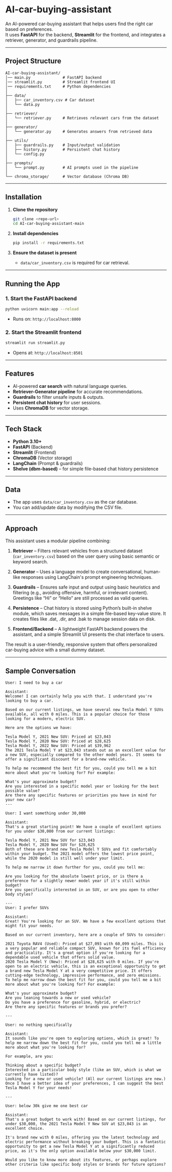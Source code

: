 # AI-car-buying-assistant

An AI-powered car-buying assistant that helps users find the right car based on preferences.  
It uses **FastAPI** for the backend, **Streamlit** for the frontend, and integrates a retriever, generator, and guardrails pipeline.

---

## Project Structure

```
AI-car-buying-assistant/
│── main.py              # FastAPI backend
│── streamlit.py         # Streamlit frontend UI
│── requirements.txt     # Python dependencies
│
├── data/
│   ├── car_inventory.csv # Car dataset
│   └── data.py
│
├── retriever/
│   └── retriever.py     # Retrieves relevant cars from the dataset
│
├── generator/
│   └── generator.py     # Generates answers from retrieved data
│
├── utils/
│   ├── guardrails.py    # Input/output validation
│   ├── history.py       # Persistent chat history
│   └── config.py
│
├── prompts/
│   └── prompt.py        # AI prompts used in the pipeline
│
└── chroma_storage/      # Vector database (Chroma DB)
```

---

## Installation

1. **Clone the repository**  
   ```bash
   git clone <repo-url>
   cd AI-car-buying-assistant-main
   ```

2. **Install dependencies**  
   ```bash
   pip install -r requirements.txt
   ```

3. **Ensure the dataset is present**  
   - `data/car_inventory.csv` is required for car retrieval.

---

## Running the App

### 1. Start the FastAPI backend
```bash
python uvicorn main:app --reload
```
- Runs on: `http://localhost:8000`

### 2️. Start the Streamlit frontend
```bash
streamlit run streamlit.py
```
- Opens at: `http://localhost:8501`

---

## Features
- AI-powered **car search** with natural language queries.
- **Retriever-Generator pipeline** for accurate recommendations.
- **Guardrails** to filter unsafe inputs & outputs.
- **Persistent chat history** for user sessions.
- Uses **ChromaDB** for vector storage.

---

## Tech Stack
- **Python 3.10+**
- **FastAPI** (Backend)
- **Streamlit** (Frontend)
- **ChromaDB** (Vector storage)
- **LangChain** (Prompt & guardrails)
- **Shelve (dbm-based)** – for simple file-based chat history persistence



---

## Data
- The app uses `data/car_inventory.csv` as the car database.
- You can add/update data by modifying the CSV file.

---

## Approach

This assistant uses a modular pipeline combining:

1. **Retriever** – Filters relevant vehicles from a structured dataset (`car_inventory.csv`) based on the user query using basic semantic or keyword search.

2. **Generator** – Uses a language model to create conversational, human-like responses using LangChain's prompt engineering techniques.

3. **Guardrails** – Ensures safe input and output using basic heuristics and filtering (e.g., avoiding offensive, harmful, or irrelevant content). Greetings like “Hi” or “Hello” are still processed as valid queries.

4. **Persistence** – Chat history is stored using Python’s built-in shelve module, which saves messages in a simple file-based key-value store. It creates files like .dat, .dir, and .bak to manage session data on disk.

5. **Frontend/Backend** – A lightweight FastAPI backend powers the assistant, and a simple Streamlit UI presents the chat interface to users.

The result is a user-friendly, responsive system that offers personalized car-buying advice with a small dummy dataset.

---

## Sample Conversation

```text
User: I need to buy a car

Assistant: 
Welcome! I can certainly help you with that. I understand you're looking to buy a car.

Based on our current listings, we have several new Tesla Model Y SUVs available, all with 0 miles. This is a popular choice for those looking for a modern, electric SUV.

Here are the options we have:

Tesla Model Y, 2021 New SUV: Priced at $23,043
Tesla Model Y, 2020 New SUV: Priced at $28,625
Tesla Model Y, 2022 New SUV: Priced at $39,962
The 2021 Tesla Model Y at $23,043 stands out as an excellent value for a new SUV, especially compared to the other model years. It seems to offer a significant discount for a brand-new vehicle.

To help me recommend the best fit for you, could you tell me a bit more about what you're looking for? For example:

What's your approximate budget?
Are you interested in a specific model year or looking for the best possible value?
Are there any specific features or priorities you have in mind for your new car?
---

User: I want something under 30,000

Assistant: 
That's a great starting point! We have a couple of excellent options for you under $30,000 from our current listings:

Tesla Model Y, 2021 New SUV for $23,043
Tesla Model Y, 2020 New SUV for $28,625
Both of these are brand new Tesla Model Y SUVs and fit comfortably within your budget. The 2021 model offers the lowest price point, while the 2020 model is still well under your limit.

To help me narrow it down further for you, could you tell me:

Are you looking for the absolute lowest price, or is there a preference for a slightly newer model year if it's still within budget?
Are you specifically interested in an SUV, or are you open to other body styles?

---
User: I prefer SUVs

Assistant: 
Great! You're looking for an SUV. We have a few excellent options that might fit your needs.

Based on our current inventory, here are a couple of SUVs to consider:

2021 Toyota RAV4 (Used): Priced at $27,093 with 60,099 miles. This is a very popular and reliable compact SUV, known for its fuel efficiency and practicality. It's a great option if you're looking for a dependable used vehicle that offers solid value.
2020 Tesla Model Y (New): Priced at $28,625 with 0 miles. If you're open to an electric vehicle, this is an exceptional opportunity to get a brand new Tesla Model Y at a very competitive price. It offers cutting-edge technology, impressive performance, and zero emissions.
To help me narrow down the best fit for you, could you tell me a bit more about what you're looking for? For example:

What's your approximate budget?
Are you leaning towards a new or used vehicle?
Do you have a preference for gasoline, hybrid, or electric?
Are there any specific features or brands you prefer?

---

User: no nothing specifically

Assistant:
It sounds like you're open to exploring options, which is great! To help me narrow down the best fit for you, could you tell me a little more about what you're looking for?

For example, are you:

Thinking about a specific budget?
Interested in a particular body style (like an SUV, which is what we currently have listed)?
Looking for a new or used vehicle? (All our current listings are new.)
Once I have a better idea of your preferences, I can suggest the best Tesla Model Y for your needs!

---

User: below 30k give me one best car

Assistant:
That's a great budget to work with! Based on our current listings, for under $30,000, the 2021 Tesla Model Y New SUV at $23,043 is an excellent choice.

It's brand new with 0 miles, offering you the latest technology and electric performance without breaking your budget. This is a fantastic opportunity to get a new Tesla Model Y at a significantly reduced price, as it's the only option available below your $30,000 limit.

Would you like to know more about its features, or perhaps explore other criteria like specific body styles or brands for future options?

```

